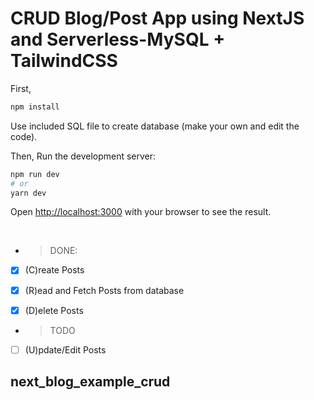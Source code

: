 # CRUD Blog/Post App using NextJS and Serverless-MySQL + TailwindCSS

First,

```bash
npm install
```

Use included SQL file to create database (make your own and edit the code).

Then, Run the development server:

```bash
npm run dev
# or
yarn dev
```

Open [http://localhost:3000](http://localhost:3000) with your browser to see the result.

</br>

* >DONE:
* [x] (C)reate Posts

* [x] (R)ead and Fetch Posts from database

* [x] (D)elete Posts

* >TODO

* [ ] (U)pdate/Edit Posts

## next_blog_example_crud
